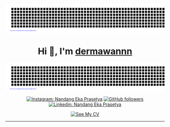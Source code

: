 ![gitartwork](gitartwork.svg)

<h1 align="center"> Hi 👋, I'm <a href="https://www.linkedin.com/in/nandang-eka-prasetya/">dermawannn</a></h1>
<div align="center">

[![jasineri/gitartwork](gitartwork.svg)](https://github.com/naneps/_nannnde)
</div>
<div align="center">

[![Instagram: Nandang Eka Prasetya](https://img.shields.io/badge/-FOLLOW-blue?style=for-the-badge&logo=Instagram&link=https://www.instagram.com/_nannnde/)][instagram]
[![GitHub followers](https://img.shields.io/github/followers/naneps?logo=GitHub&style=for-the-badge)][github]
[![Linkedin: Nandang Eka Prasetya](https://img.shields.io/badge/-CONNECT-blue?style=for-the-badge&logo=Linkedin&link=https://www.linkedin.com/in/nandang-eka-prasetya)][linkedin]

</div>


<div align="center">
  <a href="https://github.com/naneps/cv-md/blob/main/README.md" target="_blank">
    <img src="https://img.shields.io/badge/See%20My%20CV-Open%20Now-brightgreen?style=for-the-badge" alt="See My CV">
  </a>
</div>

---

[linkedin]: https://www.linkedin.com/in/nandang-eka-prasetya/
[github]: https://github.com/naneps
[instagram]: https://www.instagram.com/nannn_ep/
[facebook]: https://www.facebook.com/prasetya.libra/
[email]: ekaprasetya2244@gmail.com
